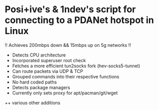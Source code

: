 # Posi+ive's & 1ndev's script for connecting to a PDANet hotspot in Linux

!! Achieves 200mbps down && 15mbps up on 5g networks !!

* Detects CPU architecture
* Incorporated superuser root check
* Fetches a more efficient tun2socks fork (hev-socks5-tunnel)
* Can route packets via UDP & TCP
* Grouped commands into their respective functions
* No hard coded paths
* Detects package managers
* Currently only sets proxy for apt/pacman/git/wget

++ various other additions
